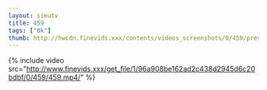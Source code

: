 ```yaml
--- 
layout: sieutv
title: 459
tags: ["0k"]
thumb: http://hwcdn.finevids.xxx/contents/videos_screenshots/0/459/preview.mp4.jpg
---
```

{% include video src="http://www.finevids.xxx/get_file/1/96a908be162ad2c438d2945d6c20bdbf/0/459/459.mp4/" %} 
